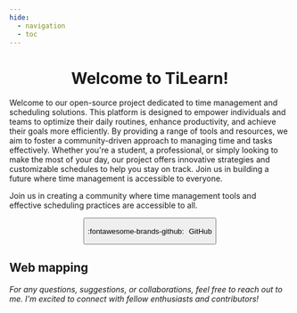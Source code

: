 ```yaml
---
hide:
  - navigation
  - toc
---
```

# <center>Welcome to **TiLearn**!<center/>

Welcome to our open-source project dedicated to time management and scheduling solutions. This platform is designed to empower individuals and teams to optimize their daily routines, enhance productivity, and achieve their goals more efficiently. By providing a range of tools and resources, we aim to foster a community-driven approach to managing time and tasks effectively. Whether you're a student, a professional, or simply looking to make the most of your day, our project offers innovative strategies and customizable schedules to help you stay on track. Join us in building a future where time management is accessible to everyone.

Join us in creating a community where time management tools and effective scheduling practices are accessible to all.

<center><a href="https://github.com/Bancie/TiLearn">
    <button class="button-29" role="button"><p style="word-spacing: 5px;">:fontawesome-brands-github: GitHub</p></button>
</a></center>

## Web mapping


*For any questions, suggestions, or collaborations, feel free to reach out to me. I'm excited to connect with fellow enthusiasts and contributors!*